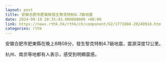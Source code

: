 ```yaml
---
layout: post
title: 安徽合肥市肥東縣發生黎克特制4.7級地震
date: 2024-09-18 20:35:43.000000000 +08:00
link: https://news.rthk.hk/rthk/ch/component/k2/1771084-20240918.htm
categories: rthk
---
```


安徽合肥市肥東縣在晚上8時08分，發生黎克特制4.7級地震，震源深度12公里。

杭州、南京等地都有人表示，感受到明顯震感。
